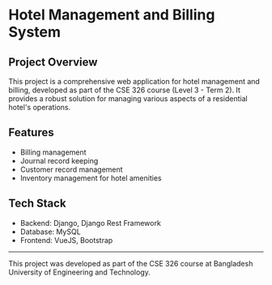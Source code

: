 # Hotel Management and Billing System

## Project Overview
This project is a comprehensive web application for hotel management and billing, developed as part of the CSE 326 course (Level 3 - Term 2). It provides a robust solution for managing various aspects of a residential hotel's operations.

## Features
- Billing management
- Journal record keeping
- Customer record management
- Inventory management for hotel amenities

## Tech Stack
- Backend: Django, Django Rest Framework
- Database: MySQL
- Frontend: VueJS, Bootstrap

---

This project was developed as part of the CSE 326 course at Bangladesh University of Engineering and Technology.

